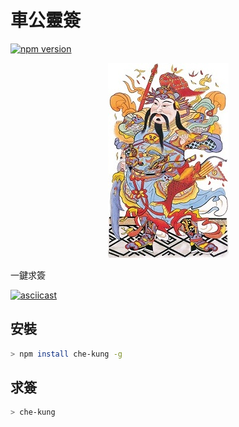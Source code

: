 # 車公靈簽

[![npm version](https://badge.fury.io/js/che-kung.svg)](https://badge.fury.io/js/che-kung)

<p align="center"><img src="./assets/che_kung.jpg" /></p>

一鍵求簽

[![asciicast](https://asciinema.org/a/EPo7uB3vwVNcpcRXTaaYO9PrR.svg)](https://asciinema.org/a/EPo7uB3vwVNcpcRXTaaYO9PrR)

## 安裝

```sh
> npm install che-kung -g
```

## 求簽

```sh
> che-kung
```
